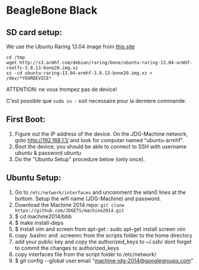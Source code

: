 BeagleBone Black
================

SD card setup:
--------------

We use the Ubuntu Raring 13.04 image from [this site](http://www.armhf.com/index.php/download/)

```
cd /tmp
wget http://s3.armhf.com/debian/raring/bone/ubuntu-raring-13.04-armhf-rootfs-3.8.13-bone20.img.xz
xz -cd ubuntu-raring-13.04-armhf-3.8.13-bone20.img.xz > /dev/*YOURDEVICE*
```
ATTENTION: ne vous trompez pas de device!

C'est possible que `sudo su -` soit necessaire pour la derniere commande.

First Boot:
-----------

1. Figure out the IP address of the device. On the JDG-Machine network, goto http://192.168.1.1/ and look for computer named "ubuntu-armhf".
2. Boot the device; you should be able to connect to SSH with username *ubuntu* & password *ubuntu*
3. Do the "Ubuntu Setup" procedure below (only once).

Ubuntu Setup:
-------------

1. Go to `/etc/network/interfaces` and uncomment the wlan0 lines at the bottom. Setup the wifi name (JDG-Machine) and password.
2. Download the Machine 2014 repo: `git clone https://github.com/JDGETS/machine2014.git`
3. $ cd machine2014/bbb
4. $ make install-deps
5. $ install vim and screen from apt-get : sudo apt-get install screen vim
6. copy .bashrc and .screenrc from the scripts folder to the home directory
7. add your public key and copy the authorized_keys to ~/.ssh/ dont forget to commit the changes to authorized_keys
8. copy interfaces file from the script folder to /etc/network/
9. $ git config --global user.email "machine-jdg-2014@googlegroups.com"


